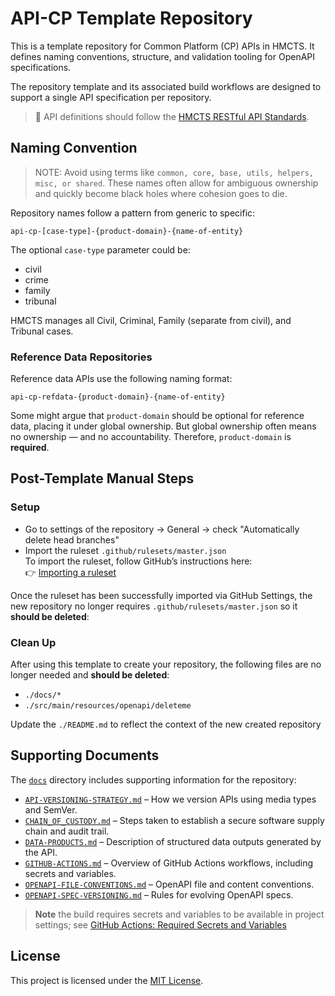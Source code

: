 # API-CP Template Repository

This is a template repository for Common Platform (CP) APIs in HMCTS. It defines naming conventions, structure, and validation tooling for OpenAPI specifications.

The repository template and its associated build workflows are designed to support a single API specification per repository.

> 🔗 API definitions should follow the [HMCTS RESTful API Standards](https://hmcts.github.io/restful-api-standards/).

## Naming Convention

> NOTE: Avoid using terms like `common, core, base, utils, helpers, misc, or shared`.
> These names often allow for ambiguous ownership and quickly become black holes where cohesion goes to die.

Repository names follow a pattern from generic to specific:

```
api-cp-[case-type]-{product-domain}-{name-of-entity}
```
The optional `case-type` parameter could be:

* civil 
* crime 
* family 
* tribunal

HMCTS manages all Civil, Criminal, Family (separate from civil), and Tribunal cases.

### Reference Data Repositories

Reference data APIs use the following naming format:

```
api-cp-refdata-{product-domain}-{name-of-entity}
```
Some might argue that `product-domain` should be optional for reference data, placing it under global ownership. But global ownership often means no ownership — and no accountability. Therefore, `product-domain` is **required**.

## Post-Template Manual Steps

### Setup

* Go to settings of the repository -> General -> check "Automatically delete head branches"
* Import the ruleset `.github/rulesets/master.json`  
  To import the ruleset, follow GitHub’s instructions here:  
  👉 [Importing a ruleset](https://docs.github.com/en/repositories/configuring-branches-and-merges-in-your-repository/managing-rulesets/managing-rulesets-for-a-repository#importing-a-ruleset)
  
Once the ruleset has been successfully imported via GitHub Settings, the new repository no longer requires `.github/rulesets/master.json` so it **should be deleted**:

### Clean Up

After using this template to create your repository, the following files are no longer needed and **should be deleted**:

- `./docs/*`
- `./src/main/resources/openapi/deleteme`

Update the `./README.md` to reflect the context of the new created repository

## Supporting Documents

The [`docs`](./docs) directory includes supporting information for the repository:

- [`API-VERSIONING-STRATEGY.md`](./docs/API-VERSIONING-STRATEGY.md) – How we version APIs using media types and SemVer.
- [`CHAIN_OF_CUSTODY.md`](./docs/CHAIN_OF_CUSTODY.md) – Steps taken to establish a secure software supply chain and audit trail.
- [`DATA-PRODUCTS.md`](./docs/DATA-PRODUCTS.md) – Description of structured data outputs generated by the API.
- [`GITHUB-ACTIONS.md`](./docs/GITHUB-ACTIONS.md) – Overview of GitHub Actions workflows, including secrets and variables.
- [`OPENAPI-FILE-CONVENTIONS.md`](./docs/OPENAPI-FILE-CONVENTIONS.md) – OpenAPI file and content conventions.
- [`OPENAPI-SPEC-VERSIONING.md`](./docs/OPENAPI-SPEC-VERSIONING.md) – Rules for evolving OpenAPI specs.
  
> **Note** the build requires secrets and variables to be available in project settings; see [GitHub Actions: Required Secrets and Variables](./docs/GITHUB-ACTIONS.md)

## License

This project is licensed under the [MIT License](LICENSE).

